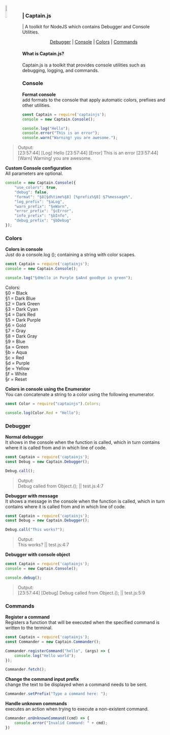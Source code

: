 <img align="left" src="https://raw.githubusercontent.com/sammwyy/captainjs/master/docs/assets/captain.png" width="10%">

### | Captain.js
| A toolkit for NodeJS which contains Debugger and Console Utilities.  
<p align="center"> <a href="#debugger">Debugger</a> | <a href="#console">Console</a> | <a href="#colors">Colors</a> | <a href="#commands">Commands</a>

#### What is Captain.js?
Captain.js is a toolkit that provides console utilities such as debugging, logging, and commands.  

### Console
**Format console**  
add formats to the console that apply automatic colors, prefixes and other utilities.
```javascript
const Captain = require('captainjs');
console = new Captain.Console();

console.log("Hello");
console.error("This is an error");
console.warn("Warning! you are awesome.");
```

> Output:  
[23:57:44] [Log] Hello
[23:57:44] [Error] This is an error
[23:57:44] [Warn] Warning! you are awesome.



**Custom Console configuration**  
All parameters are optional.
```javascript
console = new Captain.Console({
    "use_colors": true,
    "debug": false,
    "format": "§8[§d%time%§8] [%prefix%§8] §7%message%",
    "log_prefix": "§aLog",
    "warn_prefix": "§eWarn",
    "error_prefix": "§cError",
    "info_prefix": "§bInfo",
    "debug_prefix": "§bDebug"
});
```




### Colors
**Colors in console**  
Just do a console.log (); containing a string with color scapes.
```javascript
const Captain = require('captainjs');
console = new Captain.Console();

console.log("§dHello in Purple §aAnd goodbye in green");
```

Colors:  
§0 = Black  
§1 = Dark Blue  
§2 = Dark Green  
§3 = Dark Cyan  
§4 = Dark Red  
§5 = Dark Purple  
§6 = Gold  
§7 = Gray  
§8 = Dark Gray  
§9 = Blue  
§a = Green  
§b = Aqua  
§c = Red  
§d = Purple  
§e = Yellow  
§f = White  
§r = Reset  



**Colors in console using the Enumerator**  
You can concatenate a string to a color using the following enumerator.
```javascript
const Color = require("captainjs").Colors;

console.log(Color.Red + "Hello");
```




### Debugger
**Normal debugger**  
It shows in the console when the function is called, which in turn contains where it is called from and in which line of code.
```javascript
const Captain = require('captainjs');
const Debug = new Captain.Debugger();

Debug.call();
```

> Output:  
Debug called from Object.<anonymous>(); || test.js:4:7
  
  

**Debugger with message**  
It shows a message in the console when the function is called, which in turn contains where it is called from and in which line of code.
```javascript
const Captain = require('captainjs');
const Debug = new Captain.Debugger();

Debug.call("This works?");
```

> Output:  
This works? || test.js:4:7



**Debugger with console object**
```javascript
const Captain = require('captainjs');
console = new Captain.Console();

console.debug();
```
> Output:  
[23:57:44] [Debug] Debug called from Object.<anonymous>(); || test.js:5:9




### Commands
**Register a command**  
Registers a function that will be executed when the specified command is written to the terminal.  
```javascript
const Captain = require('captainjs');
const Commander = new Captain.Commander();

Commander.registerCommand("hello", (args) => {
    console.log("Hello world");
});

Commander.fetch();
```



**Change the command input prefix**  
change the text to be displayed when a command needs to be sent.  
```javascript
Commander.setPrefix("Type a command here: ");
```



**Handle unknown commands**  
executes an action when trying to execute a non-existent command.  
```javascript
Commander.onUnknownCommand((cmd) => {
    console.error("Invalid Command: " + cmd);
})
```